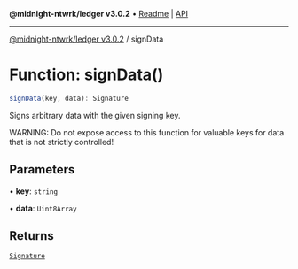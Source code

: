 **@midnight-ntwrk/ledger v3.0.2** • [Readme](../README.md) \| [API](../globals.md)

***

[@midnight-ntwrk/ledger v3.0.2](../README.md) / signData

# Function: signData()

```ts
signData(key, data): Signature
```

Signs arbitrary data with the given signing key.

WARNING: Do not expose access to this function for valuable keys for data
that is not strictly controlled!

## Parameters

• **key**: `string`

• **data**: `Uint8Array`

## Returns

[`Signature`](../type-aliases/Signature.md)
